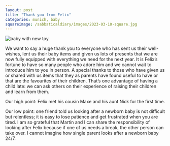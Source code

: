 ```yaml
---
layout: post
title: "Thank you from Felix"
categories: munich, baby
squareimage: /sabbaticaldiary/images/2023-03-10-square.jpg
---
```

<img src="/sabbaticaldiary/images/2023-03-10.jpg" alt="baby with new toy" class="center">

We want to say a huge thank you to everyone who has sent us their well-wishes, lent us their baby items and given us lots of presents that we are now fully equipped with everything we need for the next year. It is Felix’s fortune to have so many people who adore him and we cannot wait to introduce him to you in person. A special thanks to those who have given us or shared with us items that they as parents have found useful to have or that are the favourites of their children. That’s one advantage of having a child late: we can ask others on their experience of raising their children and learn from them. 

Our high point: 
Felix met his cousin Maxe and his aunt Nick for the first time. 

Our low point: 
one friend told us looking after a newborn baby is not difficult but relentless; it is easy to lose patience and get frustrated when you are tired. I am so grateful that Martin and I can share the responsibility of looking after Felix because if one of us needs a break, the other person can take over. I cannot imagine how single parent looks after a newborn baby 24/7.